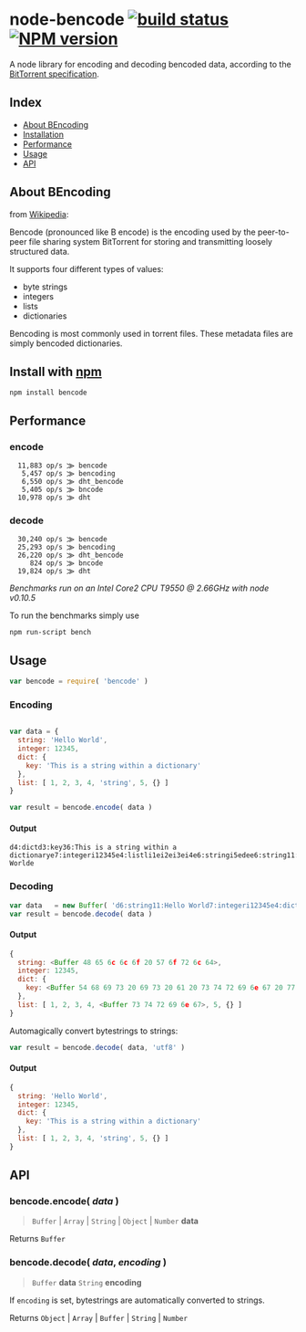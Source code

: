 
# node-bencode [![build status](https://secure.travis-ci.org/themasch/node-bencode.png)](http://travis-ci.org/themasch/node-bencode) [![NPM version](https://badge.fury.io/js/bencode.png)](https://npmjs.org/package/bencode)

A node library for encoding and decoding bencoded data,
according to the [BitTorrent specification](http://www.bittorrent.org/beps/bep_0003.html).

## Index

- [About BEncoding](#about-bencoding)
- [Installation](#install-with-npm)
- [Performance](#performance)
- [Usage](#usage)
- [API](#api)

## About BEncoding

from [Wikipedia](https://en.wikipedia.org/wiki/Bencoding):

Bencode (pronounced like B encode) is the encoding used by the peer-to-peer
file sharing system BitTorrent for storing and transmitting loosely structured data.

It supports four different types of values:
- byte strings
- integers
- lists
- dictionaries

Bencoding is most commonly used in torrent files.
These metadata files are simply bencoded dictionaries.

## Install with [npm](http://npmjs.org)

```
npm install bencode
```

## Performance

### encode
```
  11,883 op/s ⨠ bencode
   5,457 op/s ⨠ bencoding
   6,550 op/s ⨠ dht_bencode
   5,405 op/s ⨠ bncode
  10,978 op/s ⨠ dht
```

### decode
```
  30,240 op/s ⨠ bencode
  25,293 op/s ⨠ bencoding
  26,220 op/s ⨠ dht_bencode
     824 op/s ⨠ bncode
  19,824 op/s ⨠ dht
```

*Benchmarks run on an Intel Core2 CPU T9550 @ 2.66GHz with node v0.10.5*

To run the benchmarks simply use

```
npm run-script bench
```

## Usage

```javascript
var bencode = require( 'bencode' )
```

### Encoding

```javascript

var data = {
  string: 'Hello World',
  integer: 12345,
  dict: {
    key: 'This is a string within a dictionary'
  },
  list: [ 1, 2, 3, 4, 'string', 5, {} ]
}

var result = bencode.encode( data )

```

#### Output

```
d4:dictd3:key36:This is a string within a dictionarye7:integeri12345e4:listli1ei2ei3ei4e6:stringi5edee6:string11:Hello Worlde
```

### Decoding

```javascript
var data   = new Buffer( 'd6:string11:Hello World7:integeri12345e4:dictd3:key36:This is a string within a dictionarye4:listli1ei2ei3ei4e6:stringi5edeee' )
var result = bencode.decode( data )
```

#### Output

```javascript
{
  string: <Buffer 48 65 6c 6c 6f 20 57 6f 72 6c 64>,
  integer: 12345,
  dict: {
    key: <Buffer 54 68 69 73 20 69 73 20 61 20 73 74 72 69 6e 67 20 77 69 74 68 69 6e 20 61 20 64 69 63 74 69 6f 6e 61 72 79>
  },
  list: [ 1, 2, 3, 4, <Buffer 73 74 72 69 6e 67>, 5, {} ]
}
```

Automagically convert bytestrings to strings:

```javascript
var result = bencode.decode( data, 'utf8' )
```

#### Output

```javascript
{
  string: 'Hello World',
  integer: 12345,
  dict: {
    key: 'This is a string within a dictionary'
  },
  list: [ 1, 2, 3, 4, 'string', 5, {} ]
}
```

## API

### bencode.encode( *data* )

> `Buffer` | `Array` | `String` | `Object` | `Number` __data__

Returns `Buffer`

### bencode.decode( *data*, *encoding* )

> `Buffer` __data__
> `String` __encoding__

If `encoding` is set, bytestrings are
automatically converted to strings.

Returns `Object` | `Array` | `Buffer` | `String` | `Number`
